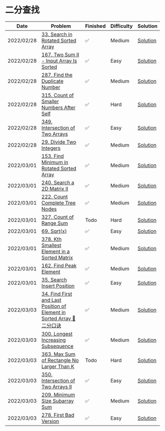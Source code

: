 # 二分查找
| Date       | Problem                                                                                                                                                      | Finished | Difficulty | Solution                                  |
|------------|--------------------------------------------------------------------------------------------------------------------------------------------------------------|----------|------------|-------------------------------------------|
| 2022/02/28 | [33. Search in Rotated Sorted Array](https://leetcode.com/problems/search-in-rotated-sorted-array/)                                                          | ✅        | Medium     | [Solution](./src/bs/Search.java)          |
| 2022/02/28 | [167. Two Sum II - Input Array Is Sorted](https://leetcode.com/problems/two-sum-ii-input-array-is-sorted/)                                                   | ✅        | Easy       | [Solution](./src/bs/TwoSum.java)          |
| 2022/02/28 | [287. Find the Duplicate Number](https://leetcode.com/problems/find-the-duplicate-number/)                                                                   | ✅        | Medium     | [Solution](./src/bs/FindDuplicate.java)   |
| 2022/02/28 | [315. Count of Smaller Numbers After Self](https://leetcode.com/problems/count-of-smaller-numbers-after-self/)                                               | ✅        | Hard       | [Solution](./src/bs/CountSmaller.java)    |
| 2022/02/28 | [349. Intersection of Two Arrays](https://leetcode.com/problems/intersection-of-two-arrays/)                                                                 | ✅        | Easy       | [Solution](./src/bs/Intersection.java)    |
| 2022/02/28 | [29. Divide Two Integers](https://leetcode.com/problems/divide-two-integers/)                                                                                | ✅        | Medium     | [Solution](./src/bs/Divide.java)          |
| 2022/03/01 | [153. Find Minimum in Rotated Sorted Array](https://leetcode.com/problems/find-minimum-in-rotated-sorted-array/)                                             | ✅        | Medium     | [Solution](./src/bs/FindMin.java)         |
| 2022/03/01 | [240. Search a 2D Matrix II](https://leetcode.com/problems/search-a-2d-matrix-ii/)                                                                           | ✅        | Medium     | [Solution](./src/bs/SearchMatrix.java)    |
| 2022/03/01 | [222. Count Complete Tree Nodes](https://leetcode.com/problems/count-complete-tree-nodes/)                                                                   | ✅        | Medium     | [Solution](./src/bs/CountNodes.java)      |
| 2022/03/01 | [327. Count of Range Sum](https://leetcode.com/problems/count-of-range-sum/)                                                                                 | Todo     | Hard       | [Solution](./src/bs/CountRangeSum.java)   |
| 2022/03/01 | [69. Sqrt(x)](https://leetcode.com/problems/sqrtx/)                                                                                                          | ✅        | Easy       | [Solution](./src/bs/MySqrt.java)          |
| 2022/03/01 | [378. Kth Smallest Element in a Sorted Matrix](https://leetcode.com/problems/kth-smallest-element-in-a-sorted-matrix/)                                       | ✅        | Medium     | [Solution](./src/bs/KthSmallest.java)     |
| 2022/03/01 | [162. Find Peak Element](https://leetcode.com/problems/find-peak-element/)                                                                                   | ✅        | Medium     | [Solution](./src/bs/FindPeakElement.java) |
| 2022/03/01 | [35. Search Insert Position](https://leetcode.com/problems/search-insert-position/)                                                                          | ✅        | Easy       | [Solution](./src/bs/SearchInsert.java)    |
| 2022/03/03 | [34. Find First and Last Position of Element in Sorted Array 🐶二分口诀](https://leetcode.com/problems/find-first-and-last-position-of-element-in-sorted-array/) | ✅        | Medium     | [Solution](./src/bs/SearchRange.java)     |
| 2022/03/03 | [300. Longest Increasing Subsequence](https://leetcode.com/problems/longest-increasing-subsequence/)                                                         | ✅        | Medium     | [Solution](./src/bs/LengthOfLIS.java)     |
| 2022/03/03 | [363. Max Sum of Rectangle No Larger Than K](https://leetcode.com/problems/max-sum-of-rectangle-no-larger-than-k/)                                           | Todo     | Hard       | [Solution](./src/bs/MaxSumSubmatrix.java) |
| 2022/03/03 | [350. Intersection of Two Arrays II](https://leetcode.com/problems/intersection-of-two-arrays-ii/)                                                           | ✅        | Easy       | [Solution](./src/bs/Intersect.java)       |
| 2022/03/03 | [209. Minimum Size Subarray Sum](https://leetcode.com/problems/minimum-size-subarray-sum/)                                                                   | ✅        | Medium     | [Solution](./src/bs/MinSubArrayLen.java)  |
| 2022/03/03 | [278. First Bad Version](https://leetcode.com/problems/first-bad-version/)                                                                                   | ✅        | Easy       | [Solution](./src/bs/FirstBadVersion.java) |
